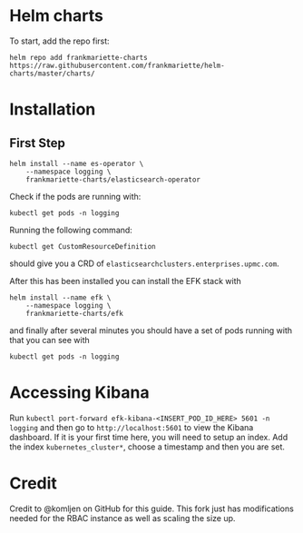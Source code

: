 # Helm charts

To start, add the repo first:
```
helm repo add frankmariette-charts https://raw.githubusercontent.com/frankmariette/helm-charts/master/charts/
```

# Installation


## First Step
```
helm install --name es-operator \
    --namespace logging \
    frankmariette-charts/elasticsearch-operator
```

Check if the pods are running with:
```
kubectl get pods -n logging
```

Running the following command:
```
kubectl get CustomResourceDefinition
```
should give you a CRD of `elasticsearchclusters.enterprises.upmc.com`.

After this has been installed you can install the EFK stack with

```
helm install --name efk \
    --namespace logging \
    frankmariette-charts/efk
```

and finally after several minutes you should have a set of pods running with that you can see with 

```
kubectl get pods -n logging
```

# Accessing Kibana
Run `kubectl port-forward efk-kibana-<INSERT_POD_ID_HERE> 5601 -n logging`
and then go to `http://localhost:5601` to view the Kibana dashboard. If it is your first time here, 
you will need to setup an index. Add the index `kubernetes_cluster*`, choose a timestamp and then you are set. 


# Credit
Credit to @komljen on GitHub for this guide. This fork just has modifications needed for the RBAC instance as well as scaling the size up. 